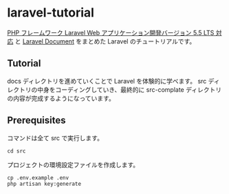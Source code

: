 # laravel-tutorial

[PHP フレームワーク Laravel Web アプリケーション開発バージョン 5.5 LTS 対応](https://www.socym.co.jp/book/1184) と
[Laravel Document](https://readouble.com/laravel/) をまとめた Laravel のチュートリアルです。

## Tutorial

docs ディレクトリを進めていくことで Laravel を体験的に学べます。 src ディレクトリの中身をコーディングしていき、最終的に src-complate ディレクトリの内容が完成するようになっています。

## Prerequisites

コマンドは全て src で実行します。

```shell
cd src
```

プロジェクトの環境設定ファイルを作成します。

```shell
cp .env.example .env
php artisan key:generate
```
